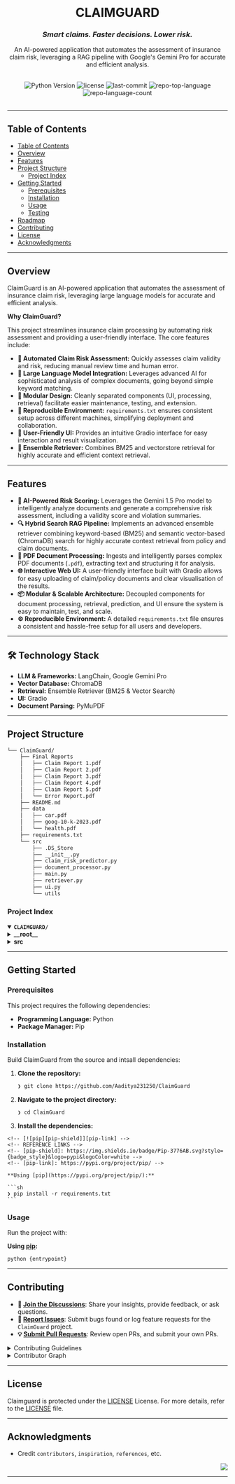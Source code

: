 <div id="top"></div>

<div align="center">
  <br/>
  <h1>CLAIMGUARD</h1>
  <h3><em>Smart claims. Faster decisions. Lower risk.</em></h3>
  <p>An AI-powered application that automates the assessment of insurance claim risk, leveraging a RAG pipeline with Google's Gemini Pro for accurate and efficient analysis.</p>
  <br/>

  <img src="https://img.shields.io/badge/python-3.9+-blue.svg" alt="Python Version">
  <img src="https://img.shields.io/github/license/Aaditya231250/ClaimGuard?style=flat&logo=opensourceinitiative&logoColor=white&color=0080ff" alt="license">
  <img src="https://img.shields.io/github/last-commit/Aaditya231250/ClaimGuard?style=flat&logo=git&logoColor=white&color=0080ff" alt="last-commit">
  <img src="https://img.shields.io/github/languages/top/Aaditya231250/ClaimGuard?style=flat&color=0080ff" alt="repo-top-language">
  <img src="https://img.shields.io/github/languages/count/Aaditya231250/ClaimGuard?style=flat&color=0080ff" alt="repo-language-count">
</div>
<br>

---

## Table of Contents

- [Table of Contents](#table-of-contents)
- [Overview](#overview)
- [Features](#features)
- [Project Structure](#project-structure)
    - [Project Index](#project-index)
- [Getting Started](#getting-started)
    - [Prerequisites](#prerequisites)
    - [Installation](#installation)
    - [Usage](#usage)
    - [Testing](#testing)
- [Roadmap](#roadmap)
- [Contributing](#contributing)
- [License](#license)
- [Acknowledgments](#acknowledgments)

---

## Overview

ClaimGuard is an AI-powered application that automates the assessment of insurance claim risk, leveraging large language models for accurate and efficient analysis.

**Why ClaimGuard?**

This project streamlines insurance claim processing by automating risk assessment and providing a user-friendly interface. The core features include:

- **🔶 Automated Claim Risk Assessment:**  Quickly assesses claim validity and risk, reducing manual review time and human error.
- **🔷 Large Language Model Integration:** Leverages advanced AI for sophisticated analysis of complex documents, going beyond simple keyword matching.
- **🔶 Modular Design:**  Cleanly separated components (UI, processing, retrieval) facilitate easier maintenance, testing, and extension.
- **🔷 Reproducible Environment:**  `requirements.txt` ensures consistent setup across different machines, simplifying deployment and collaboration.
- **🔶 User-Friendly UI:**  Provides an intuitive Gradio interface for easy interaction and result visualization.
- **🔷 Ensemble Retriever:** Combines BM25 and vectorstore retrieval for highly accurate and efficient context retrieval.

---

## Features

- **🤖 AI-Powered Risk Scoring:** Leverages the Gemini 1.5 Pro model to intelligently analyze documents and generate a comprehensive risk assessment, including a validity score and violation summaries.
- **🔍 Hybrid Search RAG Pipeline:** Implements an advanced ensemble retriever combining keyword-based (BM25) and semantic vector-based (ChromaDB) search for highly accurate context retrieval from policy and claim documents.
- **📄 PDF Document Processing:** Ingests and intelligently parses complex PDF documents (`.pdf`), extracting text and structuring it for analysis.
- **🌐 Interactive Web UI:** A user-friendly interface built with Gradio allows for easy uploading of claim/policy documents and clear visualisation of the results.
- **📦 Modular & Scalable Architecture:** Decoupled components for document processing, retrieval, prediction, and UI ensure the system is easy to maintain, test, and scale.
- **⚙️ Reproducible Environment:** A detailed `requirements.txt` file ensures a consistent and hassle-free setup for all users and developers.

---

## 🛠️ Technology Stack

- **LLM & Frameworks:** LangChain, Google Gemini Pro
- **Vector Database:** ChromaDB
- **Retrieval:** Ensemble Retriever (BM25 & Vector Search)
- **UI:** Gradio
- **Document Parsing:** PyMuPDF

---

## Project Structure

```sh
└── ClaimGuard/
    ├── Final Reports
    │   ├── Claim Report 1.pdf
    │   ├── Claim Report 2.pdf
    │   ├── Claim Report 3.pdf
    │   ├── Claim Report 4.pdf
    │   ├── Claim Report 5.pdf
    │   └── Error Report.pdf
    ├── README.md
    ├── data
    │   ├── car.pdf
    │   ├── goog-10-k-2023.pdf
    │   └── health.pdf
    ├── requirements.txt
    └── src
        ├── .DS_Store
        ├── __init__.py
        ├── claim_risk_predictor.py
        ├── document_processor.py
        ├── main.py
        ├── retriever.py
        ├── ui.py
        └── utils
```

### Project Index

<details open>
	<summary><b><code>CLAIMGUARD/</code></b></summary>
	<!-- __root__ Submodule -->
	<details>
		<summary><b>__root__</b></summary>
		<blockquote>
			<div class='directory-path' style='padding: 8px 0; color: #666;'>
				<code><b>⦿ __root__</b></code>
			<table style='width: 100%; border-collapse: collapse;'>
			<thead>
				<tr style='background-color: #f8f9fa;'>
					<th style='width: 30%; text-align: left; padding: 8px;'>File Name</th>
					<th style='text-align: left; padding: 8px;'>Summary</th>
				</tr>
			</thead>
				<tr style='border-bottom: 1px solid #eee;'>
					<td style='padding: 8px;'><b><a href='https://github.com/Aaditya231250/ClaimGuard/blob/master/requirements.txt'>requirements.txt</a></b></td>
					<td style='padding: 8px;'>- The requirements file specifies the projects dependencies<br>- It lists all necessary Python packages and their versions, enabling reproducible environment creation for development and deployment<br>- These packages support various functionalities, including web frameworks (FastAPI, Starlette), language models (Langchain, Google Generative AI), and database interactions (ChromaDB)<br>- The file facilitates consistent setup across different machines.</td>
				</tr>
			</table>
		</blockquote>
	</details>
	<!-- src Submodule -->
	<details>
		<summary><b>src</b></summary>
		<blockquote>
			<div class='directory-path' style='padding: 8px 0; color: #666;'>
				<code><b>⦿ src</b></code>
			<table style='width: 100%; border-collapse: collapse;'>
			<thead>
				<tr style='background-color: #f8f9fa;'>
					<th style='width: 30%; text-align: left; padding: 8px;'>File Name</th>
					<th style='text-align: left; padding: 8px;'>Summary</th>
				</tr>
			</thead>
				<tr style='border-bottom: 1px solid #eee;'>
					<td style='padding: 8px;'><b><a href='https://github.com/Aaditya231250/ClaimGuard/blob/master/src/claim_risk_predictor.py'>claim_risk_predictor.py</a></b></td>
					<td style='padding: 8px;'>- ClaimRiskPredictor assesses claim validity and risk<br>- It leverages a large language model to analyze claim reports against policy terms and conditions, generating a risk score, identifying violations and gaps, and recommending actions<br>- The system incorporates document processing, retrieval, and a custom prompt for structured JSON output<br>- Metadata on processed documents and relevant sections is also provided.</td>
				</tr>
				<tr style='border-bottom: 1px solid #eee;'>
					<td style='padding: 8px;'><b><a href='https://github.com/Aaditya231250/ClaimGuard/blob/master/src/ui.py'>ui.py</a></b></td>
					<td style='padding: 8px;'>- The <code>src/ui.py</code> file constructs a Gradio-based user interface for an insurance claim risk analysis application<br>- It allows users to upload claim and policy documents, specify an analysis query, and receive a risk assessment report<br>- The UI handles file uploads, processing via a <code>ClaimRiskPredictor</code>, and presents results in a user-friendly format, integrating seamlessly with the backend prediction logic.</td>
				</tr>
				<tr style='border-bottom: 1px solid #eee;'>
					<td style='padding: 8px;'><b><a href='https://github.com/Aaditya231250/ClaimGuard/blob/master/src/document_processor.py'>document_processor.py</a></b></td>
					<td style='padding: 8px;'>- DocumentProcessor handles the ingestion and processing of terms and conditions and claim report documents<br>- It extracts text, splits it into manageable chunks, identifies document structure, and categorizes content by section<br>- The processed data, including metadata and section titles, is packaged into a structured format for downstream tasks within the larger application.</td>
				</tr>
				<tr style='border-bottom: 1px solid #eee;'>
					<td style='padding: 8px;'><b><a href='https://github.com/Aaditya231250/ClaimGuard/blob/master/src/retriever.py'>retriever.py</a></b></td>
					<td style='padding: 8px;'>- The <code>retriever.py</code> module implements a retrieval system for the project<br>- It prepares documents, using both BM25 and vectorstore-based retrievers, to create an ensemble retriever<br>- This system efficiently retrieves relevant context from a combined document set based on a given query, logging retrieval statistics for monitoring and debugging<br>- The output consists of a ranked list of relevant documents.</td>
				</tr>
				<tr style='border-bottom: 1px solid #eee;'>
					<td style='padding: 8px;'><b><a href='https://github.com/Aaditya231250/ClaimGuard/blob/master/src/main.py'>main.py</a></b></td>
					<td style='padding: 8px;'>- The <code>main.py</code> script orchestrates claim risk assessment<br>- It utilizes the <code>ClaimRiskPredictor</code> class to analyze claim and policy documents, processing a user query to generate a structured risk assessment result, which is then outputted as JSON<br>- This script serves as the primary entry point for the application, integrating data input and output within the larger claim risk prediction system.</td>
				</tr>
			</table>
			<!-- utils Submodule -->
			<details>
				<summary><b>utils</b></summary>
				<blockquote>
					<div class='directory-path' style='padding: 8px 0; color: #666;'>
						<code><b>⦿ src.utils</b></code>
					<table style='width: 100%; border-collapse: collapse;'>
					<thead>
						<tr style='background-color: #f8f9fa;'>
							<th style='width: 30%; text-align: left; padding: 8px;'>File Name</th>
							<th style='text-align: left; padding: 8px;'>Summary</th>
						</tr>
					</thead>
						<tr style='border-bottom: 1px solid #eee;'>
							<td style='padding: 8px;'><b><a href='https://github.com/Aaditya231250/ClaimGuard/blob/master/src/utils/logging.py'>logging.py</a></b></td>
							<td style='padding: 8px;'>- Logging functionality is established for the application<br>- The <code>logging.py</code> module centralizes logging configuration, providing a consistent method for recording application events<br>- This ensures consistent logging across the entire project, simplifying debugging and monitoring<br>- The setup function returns a logger instance, readily accessible throughout the applications modules.</td>
						</tr>
						<tr style='border-bottom: 1px solid #eee;'>
							<td style='padding: 8px;'><b><a href='https://github.com/Aaditya231250/ClaimGuard/blob/master/src/utils/text_preprocessing.py'>text_preprocessing.py</a></b></td>
							<td style='padding: 8px;'>- Text_preprocessing.py` provides text cleaning and document type detection functionalities<br>- Cleaning normalizes text by removing unnecessary characters and extra whitespace<br>- Document type detection analyzes text content, identifying it as a claim report, policy document, medical report, invoice, correspondence, or other, based on keyword presence<br>- These utilities support the core document processing pipeline within the larger application.</td>
						</tr>
					</table>
				</blockquote>
			</details>
		</blockquote>
	</details>
</details>

---

## Getting Started

### Prerequisites

This project requires the following dependencies:

- **Programming Language:** Python
- **Package Manager:** Pip

### Installation

Build ClaimGuard from the source and intsall dependencies:

1. **Clone the repository:**

    ```sh
    ❯ git clone https://github.com/Aaditya231250/ClaimGuard
    ```

2. **Navigate to the project directory:**

    ```sh
    ❯ cd ClaimGuard
    ```

3. **Install the dependencies:**

<!-- SHIELDS BADGE CURRENTLY DISABLED -->
	<!-- [![pip][pip-shield]][pip-link] -->
	<!-- REFERENCE LINKS -->
	<!-- [pip-shield]: https://img.shields.io/badge/Pip-3776AB.svg?style={badge_style}&logo=pypi&logoColor=white -->
	<!-- [pip-link]: https://pypi.org/project/pip/ -->

	**Using [pip](https://pypi.org/project/pip/):**

	```sh
	❯ pip install -r requirements.txt
	```

### Usage

Run the project with:

**Using [pip](https://pypi.org/project/pip/):**
```sh
python {entrypoint}
```

---

## Contributing

- **💬 [Join the Discussions](https://github.com/Aaditya231250/ClaimGuard/discussions)**: Share your insights, provide feedback, or ask questions.
- **🐛 [Report Issues](https://github.com/Aaditya231250/ClaimGuard/issues)**: Submit bugs found or log feature requests for the `ClaimGuard` project.
- **💡 [Submit Pull Requests](https://github.com/Aaditya231250/ClaimGuard/blob/main/CONTRIBUTING.md)**: Review open PRs, and submit your own PRs.

<details closed>
<summary>Contributing Guidelines</summary>

1. **Fork the Repository**: Start by forking the project repository to your github account.
2. **Clone Locally**: Clone the forked repository to your local machine using a git client.
   ```sh
   git clone https://github.com/Aaditya231250/ClaimGuard
   ```
3. **Create a New Branch**: Always work on a new branch, giving it a descriptive name.
   ```sh
   git checkout -b new-feature-x
   ```
4. **Make Your Changes**: Develop and test your changes locally.
5. **Commit Your Changes**: Commit with a clear message describing your updates.
   ```sh
   git commit -m 'Implemented new feature x.'
   ```
6. **Push to github**: Push the changes to your forked repository.
   ```sh
   git push origin new-feature-x
   ```
7. **Submit a Pull Request**: Create a PR against the original project repository. Clearly describe the changes and their motivations.
8. **Review**: Once your PR is reviewed and approved, it will be merged into the main branch. Congratulations on your contribution!
</details>

<details closed>
<summary>Contributor Graph</summary>
<br>
<p align="left">
   <a href="https://github.com{/Aaditya231250/ClaimGuard/}graphs/contributors">
      <img src="https://contrib.rocks/image?repo=Aaditya231250/ClaimGuard">
   </a>
</p>
</details>

---

## License

Claimguard is protected under the [LICENSE](https://choosealicense.com/licenses) License. For more details, refer to the [LICENSE](https://choosealicense.com/licenses/) file.

---

## Acknowledgments

- Credit `contributors`, `inspiration`, `references`, etc.

<div align="right">

[![][back-to-top]](#top)

</div>


[back-to-top]: https://img.shields.io/badge/-BACK_TO_TOP-151515?style=flat-square


---
